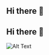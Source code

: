 ## Hi there 👋

## Hi there 👋

![Alt Text](https://i.giphy.com/media/v1.Y2lkPTc5MGI3NjExZ3N0a29iaGZmYXluaWl6c2ZqenpxdmpubW1mZGpxeGJiYWF5bXhpdyZlcD12MV9pbnRlcm5hbF9naWZfYnlfaWQmY3Q9Zw/zgduo4kWRRDVK/giphy.gif)
<!--
**JCorts1/JCorts1** is a ✨ _special_ ✨ repository because its `README.md` (this file) appears on your GitHub profile.

Here are some ideas to get you started:

- 🔭 I’m currently working on ...
- 🌱 I’m currently learning ...
- 👯 I’m looking to collaborate on ...
- 🤔 I’m looking for help with ...
- 💬 Ask me about ...
- 📫 How to reach me: ...
- 😄 Pronouns: ...
- ⚡ Fun fact: ...
-->
